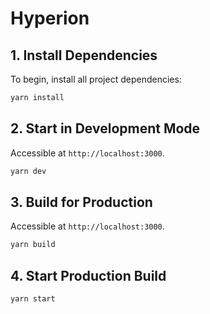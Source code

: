 # Hyperion

## 1. Install Dependencies

To begin, install all project dependencies:

```bash
yarn install
```

## 2. Start in Development Mode

Accessible at `http://localhost:3000`.

```bash
yarn dev
```

## 3. Build for Production

Accessible at `http://localhost:3000`.

```bash
yarn build
```

## 4. Start Production Build

```bash
yarn start
```

